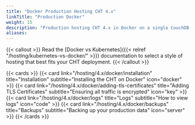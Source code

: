 ```yaml
---
title: "Docker Production Hosting CHT 4.x"
linkTitle: "Production Docker"
weight: 15
description: "Production hosting CHT 4.x in Docker on a single CouchDB node"
aliases:
---
```


{{< callout >}}
Read the [Docker vs Kubernetes]({{< relref "/hosting/kubernetes-vs-docker/" >}}) documentation to select a style of hosting that best fits your CHT deployment.
{{< /callout >}}

{{< cards >}}
{{< card link="/hosting/4.x/docker/installation" title="Installation" subtitle="Installing the CHT on Docker" icon="docker" >}}
{{< card link="/hosting/4.x/docker/adding-tls-certificates" title="Adding TLS Certificates" subtitle="Ensuring all traffic is encrypted" icon="key" >}}
{{< card link="/hosting/4.x/docker/logs" title="Logs" subtitle="How to view logs" icon="code" >}}
{{< card link="/hosting/4.x/docker/backups" title="Backups" subtitle="Backing up your production data" icon="server" >}}
{{< /cards >}}

